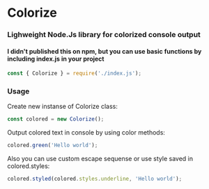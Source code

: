 # Colorize
### Lighweight Node.Js library for colorized console output
#### I didn't published this on npm, but you can use basic functions by including index.js in your project
```javascript
const { Colorize } = require('./index.js');
```
### Usage
Create new instanse of Colorize class: 
```javascript
const colored = new Colorize();
```
Output colored text in console by using color methods: 
```javascript
colored.green('Hello world');
```
Also you can use custom escape sequense or use style saved in colored.styles: 
```javascript
colored.styled(colored.styles.underline, 'Hello world');
```
